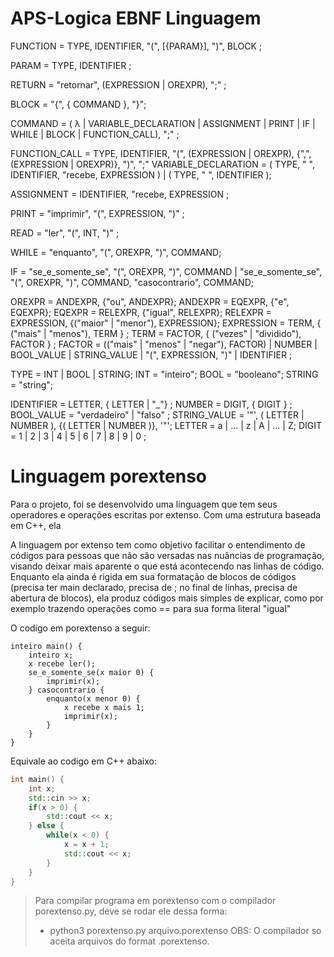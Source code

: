 # APS-Logica EBNF Linguagem
FUNCTION = TYPE, IDENTIFIER, "(", [{PARAM}], ")", BLOCK ;

PARAM = TYPE, IDENTIFIER ;

RETURN = "retornar", (EXPRESSION | OREXPR), ";" ;

BLOCK = "{", { COMMAND }, "}";

COMMAND = ( λ | VARIABLE_DECLARATION | ASSIGNMENT | PRINT | IF | WHILE | BLOCK | FUNCTION_CALL), ";" ;

FUNCTION_CALL = TYPE, IDENTIFIER, "(", (EXPRESSION | OREXPR), {",", (EXPRESSION | OREXPR)}, ")", ";"
VARIABLE_DECLARATION = ( TYPE, " ", IDENTIFIER, "recebe, EXPRESSION ) |
                       ( TYPE, " ", IDENTIFIER );

ASSIGNMENT = IDENTIFIER, "recebe, EXPRESSION ;

PRINT = "imprimir", "(", EXPRESSION, ")" ;

READ = "ler", "(", INT, ")" ;

WHILE = "enquanto", "(", OREXPR, ")", COMMAND;

IF = "se_e_somente_se", "(", OREXPR, ")", COMMAND |
     "se_e_somente_se", "(", OREXPR, ")", COMMAND, "casocontrario", COMMAND;

OREXPR = ANDEXPR, {"ou", ANDEXPR};
ANDEXPR = EQEXPR, {"e", EQEXPR};
EQEXPR = RELEXPR, {"igual", RELEXPR};
RELEXPR = EXPRESSION, {("maior" | "menor"), EXPRESSION};
EXPRESSION = TERM, { ("mais" | "menos"), TERM } ;
TERM = FACTOR, { ("vezes" | "dividido"), FACTOR } ;
FACTOR = (("mais" | "menos" | "negar"), FACTOR) | NUMBER | BOOL_VALUE | STRING_VALUE | "(", EXPRESSION, ")" | IDENTIFIER ;

TYPE = INT | BOOL | STRING;
INT = "inteiro";
BOOL = "booleano";
STRING = "string";

IDENTIFIER = LETTER, { LETTER | "_"} ;
NUMBER = DIGIT, { DIGIT } ;
BOOL_VALUE = "verdadeiro" | "falso" ;
STRING_VALUE = '"', ( LETTER | NUMBER ), {( LETTER | NUMBER )}, '"';
LETTER = a | ... | z | A | ... | Z;
DIGIT = 1 | 2 | 3 | 4 | 5 | 6 | 7 | 8 | 9 | 0 ;

# Linguagem porextenso
<p>Para o projeto, foi se desenvolvido uma linguagem que tem seus operadores e operações escritas por extenso.  
Com uma estrutura baseada em C++, ela </p>  
<p>A linguagem por extenso tem como objetivo facilitar o entendimento de códigos para pessoas que não são versadas nas nuâncias de programação, visando deixar mais aparente  
o que está acontecendo nas linhas de código. Enquanto ela ainda é rigida em sua formatação de blocos de códigos (precisa ter main declarado, precisa de ; no final de linhas,  
precisa de abertura de blocos), ela produz códigos mais simples de explicar, como por exemplo trazendo operações como == para sua forma literal "igual"</p>  


O codigo em porextenso a seguir:  

```
inteiro main() {
    inteiro x;
    x recebe ler();
    se_e_somente_se(x maior 0) {
        imprimir(x);
    } casocontrario {
        enquanto(x menor 0) {
            x recebe x mais 1;
            imprimir(x);
        }
    }
}
```
Equivale ao codigo em C++ abaixo:  

```C++
int main() {
    int x;
    std::cin >> x;
    if(x > 0) {
        std::cout << x;
    } else {
        while(x < 0) {
            x = x + 1;
            std::cout << x;
        }
    }
}
```

> Para compilar programa em porextenso com o compilador porextenso.py, deve se rodar ele dessa forma:  
> - python3 porextenso.py arquivo.porextenso
> OBS: O compilador so aceita arquivos do format .porextenso.